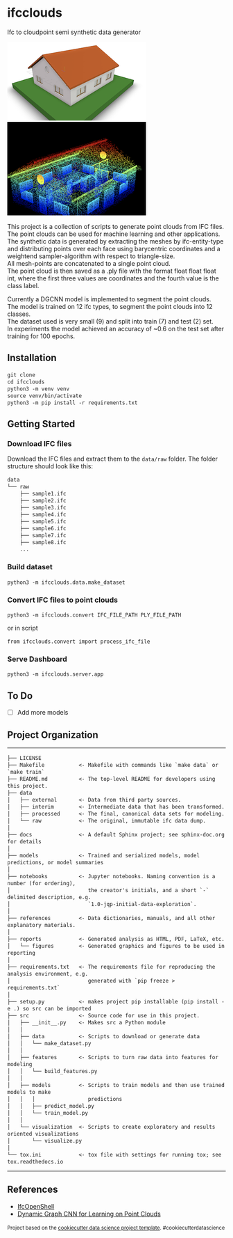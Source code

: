 # ifcclouds

Ifc to cloudpoint semi synthetic data generator

![ifc-png](references/images/ifc.png) ![pointcloud-png](references/images/pointcloud.png)

This project is a collection of scripts to generate point clouds from IFC files.   
The point clouds can be used for machine learning and other applications.   
The synthetic data is generated by extracting the meshes by ifc-entity-type and distributing points over each face using barycentric coordinates and a weightend sampler-algorithm with respect to triangle-size.  
All mesh-points are concatenated to a single point cloud.   
The point cloud is then saved as a .ply file with the format float float float int, where the first three values are coordinates and the fourth value is the class label.

Currently a DGCNN model is implemented to segment the point clouds.   
The model is trained on 12 ifc types, to segment the point clouds into 12 classes.   
The dataset used is very small (9) and split into train (7) and test (2) set.   
In experiments the model achieved an accuracy of ~0.6 on the test set after training for 100 epochs.   

## Installation
```
git clone 
cd ifcclouds
python3 -m venv venv
source venv/bin/activate
python3 -m pip install -r requirements.txt
```

## Getting Started

### Download IFC files
Download the IFC files and extract them to the `data/raw` folder. The folder structure should look like this:
```
data
└── raw  
    ├── sample1.ifc
    ├── sample2.ifc
    ├── sample3.ifc
    ├── sample4.ifc
    ├── sample5.ifc
    ├── sample6.ifc
    ├── sample7.ifc
    ├── sample8.ifc
    ...
```

### Build dataset
```
python3 -m ifcclouds.data.make_dataset
```

### Convert IFC files to point clouds
```
python3 -m ifcclouds.convert IFC_FILE_PATH PLY_FILE_PATH
```
or in script
```
from ifcclouds.convert import process_ifc_file
```

### Serve Dashboard
```
python3 -m ifcclouds.server.app
```

## To Do
- [ ] Add more models

## Project Organization
------------

    ├── LICENSE
    ├── Makefile           <- Makefile with commands like `make data` or `make train`
    ├── README.md          <- The top-level README for developers using this project.
    ├── data
    │   ├── external       <- Data from third party sources.
    │   ├── interim        <- Intermediate data that has been transformed.
    │   ├── processed      <- The final, canonical data sets for modeling.
    │   └── raw            <- The original, immutable ifc data dump.
    │
    ├── docs               <- A default Sphinx project; see sphinx-doc.org for details
    │
    ├── models             <- Trained and serialized models, model predictions, or model summaries
    │
    ├── notebooks          <- Jupyter notebooks. Naming convention is a number (for ordering),
    │                         the creator's initials, and a short `-` delimited description, e.g.
    │                         `1.0-jqp-initial-data-exploration`.
    │
    ├── references         <- Data dictionaries, manuals, and all other explanatory materials.
    │
    ├── reports            <- Generated analysis as HTML, PDF, LaTeX, etc.
    │   └── figures        <- Generated graphics and figures to be used in reporting
    │
    ├── requirements.txt   <- The requirements file for reproducing the analysis environment, e.g.
    │                         generated with `pip freeze > requirements.txt`
    │
    ├── setup.py           <- makes project pip installable (pip install -e .) so src can be imported
    ├── src                <- Source code for use in this project.
    │   ├── __init__.py    <- Makes src a Python module
    │   │
    │   ├── data           <- Scripts to download or generate data
    │   │   └── make_dataset.py
    │   │
    │   ├── features       <- Scripts to turn raw data into features for modeling
    │   │   └── build_features.py
    │   │
    │   ├── models         <- Scripts to train models and then use trained models to make
    │   │   │                 predictions
    │   │   ├── predict_model.py
    │   │   └── train_model.py
    │   │
    │   └── visualization  <- Scripts to create exploratory and results oriented visualizations
    │       └── visualize.py
    │
    └── tox.ini            <- tox file with settings for running tox; see tox.readthedocs.io


--------

## References
- [IfcOpenShell](https://github.com/IfcOpenShell/IfcOpenShell)
- [Dynamic Graph CNN for Learning on Point Clouds](https://github.com/antao97/dgcnn.pytorch)

<p><small>Project based on the <a target="_blank" href="https://drivendata.github.io/cookiecutter-data-science/">cookiecutter data science project template</a>. #cookiecutterdatascience</small></p>
